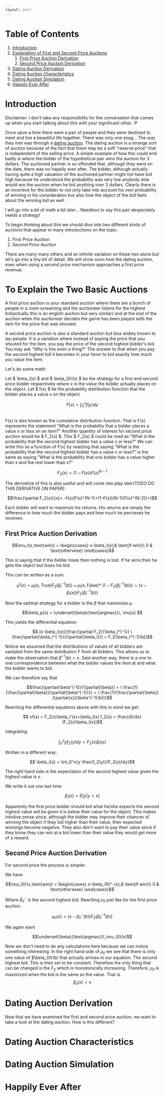 ```yaml
---
layout: post
---
```


# Table of Contents
1. [Introduction](#introduction)
2. [Explanation of First and Second Price Auctions](#explanation1)
    1. [First Price Auction Derivation](#firstprice)
    2. [Second Price Auction Derivation](#secondprice)
3. [Dating Auction Derivation](#datingauctionderivation)
4. [Dating Auction Characteristics](#datingauctionanalysis)
5. [Dating Auction Simulation](#datingauctionsimulation)
5. [Happily Ever After](#happilyeverafter)

# Introduction <a name="introduction"></a>

Disclaimer: I don't take any responsibility for the conversation that comes up 
when you start talking about this with your significant other. :P

Once upon a time there were a pair of people and they were destined to meet and 
live a beautiful life together. There was only one snag... The way they met was 
through a <a href="https://en.wikipedia.org/wiki/Charity_dating#:~:text=Charity%20dating%20is%20a%20process,value%20in%20such%20a%20date.">dating auction</a>. The dating auction is a 
strange sort of auction because of the fact that there may be a soft "reserve price"
that is independent of the selling price. A simple example of how this could end
badly is where the bidder of the hypothetical pair wins the auction for 3 dollars.
The auctioned partner is so offended that, although they went on the date, there
was no happily ever after. The bidder, although actually having quite a high 
valuation of the auctioned partner might not have bid high because he understood
the probability was very low anybody else would win the auction when he bid anything
over 3 dollars. Clearly there is an incentive for the bidder to not only take into
account his own probability of winning in his consideration but also how the object
of the bid feels about the winning bid as well.

I will go into a bit of math a bit later... Needless to say this pair desperately
needs a strategy!

To begin thinking about this we should dive into two different kinds of auctions
that appear in many introductions on the topic. 

1. First Price Auction
2. Second Price Auction 

There are many many others and an infinite variation on these two alone but 
let's go into a tiny bit of detail. We will show soon how the dating auction, 
even when using a second price mechanism approaches a first price revenue.

# To Explain the Two Basic Auctions<a name="explanation1"></a>

A first price auction is your standard auction where there are a bunch of people
in a room screaming and the auctioneer listens for the highest bid(actually this
is an english auction but very similar) and at the end of the auction when the 
auctioneer decides the game has been played sells the item for the price that 
was shouted. 

A second price auction is also a standard auction but less widely known to 
lay-people. It is a variation where instead of paying the price that you shouted 
for the item, you pay the price of the second highest bidder's bid. 
You may ask "Why is this even a thing?" The answer to that when you pay the 
second highest bid it becomes in your favor to bid exactly how much you value the
item.

Let's do some math:

Let $ \beta_I(x) $ and $ \beta_{II}(x) $ be the strategy for a first and second
price bidder respectively where x is the value the bidder actually places on the
object. Let $ f(x) $ be the probability distribution function that the bidder 
places a value x on the object. 
<br/>

$$ F(x) = \int_0^x{f(y)dy} $$

<br/>
F(x) is also known as the cumulative distribution function. That is F(x) represents the statement
"What is the probability that a bidder places a value x or less on an item?" 
Another quantity of interest for second price auction would be $ F_2(x) $. 
This $ F_2(x) $ could be read as "What is the probability that the second highest
bidder has a value x or less?" 
We can write this as a function of F(x) by realizing that saying "What is the 
probability that the second highest bidder has a value x or less?" is the same
as saying "What is the probability that one bidder has a value higher than x
and the rest lower than x?"

$$ F_2(x) = (1-F(x))F(x)^{N-1} $$

The derivative of this is also useful and will come into play later(TODO:DO THIS DERIVATIVE ON PAPER):

$$\frac{\partial F_2(x)}{x}= -f(x)(F(x)^{N-1}+(1-F(x))(N-1)(F(x)^{N-2})+)$$

Each bidder will want to maximize his returns. His returns are simply the 
difference in how much the bidder pays and how much he percieves he receives. 

## First Price Auction Derivation <a name="firstprice"></a>

$$\mu_I(x,\text{win}) =  \begin{cases} 
                        x-\beta_I(x),& \text{if win}\\
                        0 & \text{otherwise}
                        \end{cases}$$

This is saying that if the bidder loses then nothing is lost. If he wins then he
gets the object but loses his bid.

This can be written as a sum: 

$$ \mu^I(x) = \mu_I(x,\text{True}) F_2(\beta_I^{-1}(b)) + \mu_I(x,\text{False})*\
(1-F_2(\beta_I^{-1}(b))) = (x-\beta_I(x)) F_2(\beta_I^{-1}(b)) $$

Now the optimal strategy for a bidder is the $\beta$ that maximizes $\mu$.

$$\beta_p(x) = \underset{\beta}{\text{argmax}}\, \mu(x) $$

This yields the differential equation:

$$ (x-\beta_I(x))(\frac{\partial F_2}{\beta_I^{-1}} \
\frac{\partial{\beta_I^{-1}}}{\partial{\beta_I}})  = F_2(\beta_I^{-1}(b))$$

Notice we assumed that the distributions of values of all bidders are sampled
from the same distribution F from all bidders. This allows us to make the observation
that $\beta^{-1}(b) = x$. Said another way, there is a one to one correspondence
between what the bidder values the item at and what the bidder wants to bid. 


We can therefore say that 

$$\frac{\partial{\beta^{-1}}}{\partial{\beta}} =  \
\frac{1}{\frac{\partial{\beta}}{\partial{\beta^{-1}}}} = \
\frac{1}{\frac{\partial{\beta}}{\partial{x}}(\beta^{-1}(b))}$$

Rewriting the differential equations above with this in mind we get:

$$ xf(x) = F_2(x)\beta_I'(x)+\beta_I(x) f_2(x) = \frac{d}{dx}(F_2(x)\beta_I(x))$$

integrating:

$$ \int_0^x{yf_2(y)dy} =F_2(x)\beta_I(x) $$

Written in a different way:

$$ \beta_I(x) = \int_0^x{y \frac{f_2(y)}{F_2(x)}dy}$$

The right hand side is the expectation of the second highest value given the 
highest value is x.

We write it out one last time:

$$\beta_I(x) = E[y|y\lt x] $$

Apparently the first price bidder should bid what he/she expects the second
highest value will be given it is below their value for the object. This makes
intuitive sense since, although the bidder may improve their chances of winning
the object if they bid higher than their value, their expected winnings become
negative. They also don't want to pay their value since if they know they can win
at a bid lower than their value they would get more of a reward.

## Second Price Auction Derivation <a name="secondprice"></a>

For second price the process is simpler. 

We have 

$$\mu_{II}(x,\text{win}) =  \begin{cases} 
                        x-\beta_{II}^-(x),& \text{if win}\\
                        0 & \text{otherwise}
                        \end{cases}$$

Where $\beta_{II}^-$ is the second highest bid. Rewriting $\mu_{II}$ just like 
for the first price auction.

$$\mu_{II}(x) = (x-\beta_{II}^-(b))F_2(\beta_{II}^{-1}(b)) $$

We again want

$$\underset{\beta}{\text{argmax}}\,\mu_{II}(x)$$

Now we don't need to do any calculations here because we can notice something 
interesting. In the right hand side of $\mu_{II}$ we see that there is only one value of $\beta_{II}(b) that actually arrives in our equation. The second highest 
bid. This is then set to be constant. Therefore the only thing that can be changed
is the $F_2$ which is monotonically increasing. Therefore, $\mu_{II}$ is maximized
when the bid is the same as the value. That is
$$\beta_{II}(x) = x $$

# Dating Auction Derivation <a name="datingauctionderivation"></a>
Now that we have examined the first and second price auction, we want to take a
look at the dating auction. How is this different?

# Dating Auction Characteristics <a name="datingauctioncharacteristics"></a>

# Dating Auction Simulation <a name="datingauctionsimulation"></a>

# Happily Ever After <a name="happilyeverafter"></a>